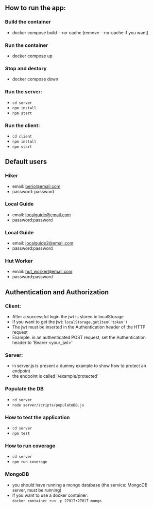 ## How to run the app:

### Build the container
- docker compose build --no-cache (remove --no-cache if you want)
### Run the container
- docker compose up
### Stop and destory
- docker compose down

### Run the server:
- ``cd server``
- ``npm install``
- ``npm start``
### Run the client:
- ``cd client``
- ``npm install``
- ``npm start``

## Default users 
### Hiker
- email: berio@email.com
- password: password
### Local Guide
- email: localguide@email.com
- password:password
### Local Guide
- email: localguide2@email.com
- password:password
### Hut Worker
- email: hut_worker@email.com
- password:password

## Authentication and Authorization
### Client:
- After a successful login the jwt is stored in localStorage
- If you want to get the jwt: ``localStorage.getItem('token')``
- The jwt must be inserted in the Authentication header of the HTTP request
- Example: in an authenticated POST request, set the Authentication header to 'Bearer <your_jwt>'

### Server:
- in server.js is present a dummy example to show how to protect an endpoint
- the endpoint is called '/example/protected'

### Populate the DB
- ``cd server``
- ``node server/scripts/populateDB.js``

### How to test the application
- ``cd server``
- ``npm test`` 

### How to run coverage
- ``cd server``
- ``npm run coverage`` 

### MongoDB
- you should have running a mongo database (the service: MongoDB server, must be running)<br/>
- if you want to use a docker container: <br />
``docker container run -p 27017:27017 mongo``
